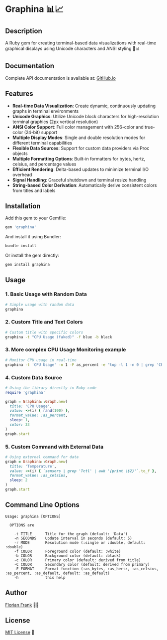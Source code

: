 # Graphina 📊📈

## Description

A Ruby gem for creating terminal-based data visualizations with real-time
graphical displays using Unicode characters and ANSI styling 🎨📊

## Documentation

Complete API documentation is available at: [GitHub.io](https://flori.github.io/graphina/)


## Features

- **Real-time Data Visualization**: Create dynamic, continuously updating
  graphs in terminal environments
- **Unicode Graphics**: Utilize Unicode block characters for high-resolution
  terminal graphics (2px vertical resolution)
- **ANSI Color Support**: Full color management with 256-color and true-color
  (24-bit) support
- **Multiple Display Modes**: Single and double resolution modes for different
  terminal capabilities
- **Flexible Data Sources**: Support for custom data providers via Proc objects
- **Multiple Formatting Options**: Built-in formatters for bytes, hertz,
  celsius, and percentage values
- **Efficient Rendering**: Delta-based updates to minimize terminal I/O
  overhead
- **Signal Handling**: Graceful shutdown and terminal resize handling
- **String-based Color Derivation**: Automatically derive consistent colors
  from titles and labels

## Installation

Add this gem to your Gemfile:

```ruby
gem 'graphina'
```

And install it using Bundler:

```bash
bundle install
```

Or install the gem directly:

```bash
gem install graphina
```

## Usage

### 1. Basic Usage with Random Data

```bash
# Simple usage with random data
graphina
```

### 2. Custom Title and Text Colors

```bash
# Custom title with specific colors
graphina -t "CPU Usage (faked)" -f blue -b black
```

### 3. More complex CPU Usage Monitoring example

```bash
# Monitor CPU usage in real-time
graphina -t 'CPU Usage' -n 1 -F as_percent -e "top -l 1 -n 0 | grep 'CPU usage' | awk '{print \$3+\$5}' | sed 's/%//'"
```

### 4. Custom Data Source

```ruby
# Using the library directly in Ruby code
require 'graphina'

graph = Graphina::Graph.new(
  title: 'CPU Usage',
  value: ->(i) { rand(100) },
  format_value: :as_percent,
  sleep: 1,
  color: 33
)
graph.start
```

### 5. Custom Command with External Data

```ruby
# Using external command for data
graph = Graphina::Graph.new(
  title: 'Temperature',
  value: ->(i) { `sensors | grep 'Tctl' | awk '{print \$2}'`.to_f },
  format_value: :as_celsius,
  sleep: 2
)
graph.start
```

## Command Line Options

```
Usage: graphina [OPTIONS]

  OPTIONS are

    -t TITLE      Title for the graph (default: 'Data')
    -n SECONDS    Update interval in seconds (default: 5)
    -r MODE       Resolution mode (:single or :double, default: :double)
    -f COLOR      Foreground color (default: :white)
    -b COLOR      Background color (default: :black)
    -c COLOR      Primary color (default: derived from title)
    -C COLOR      Secondary color (default: derived from primary)
    -F FORMAT     Format function (:as_bytes, :as_hertz, :as_celsius, :as_percent, :as_default, default: :as_default)
    -h            this help
```

## Author

[Florian Frank](mailto:flori@ping.de) 🧑‍💻

## License

[MIT License](./LICENSE) 📄
